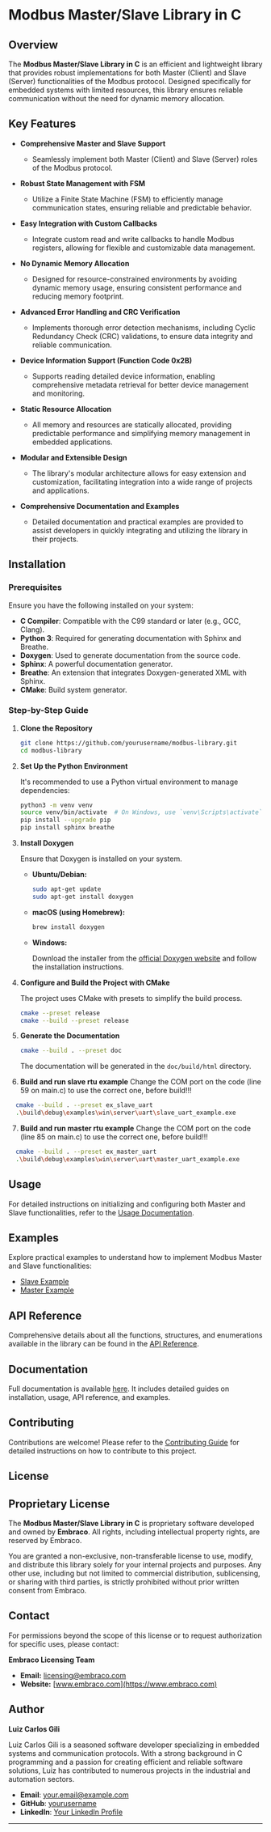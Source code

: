 # Modbus Master/Slave Library in C

## Overview

The **Modbus Master/Slave Library in C** is an efficient and lightweight library that provides robust implementations for both Master (Client) and Slave (Server) functionalities of the Modbus protocol. Designed specifically for embedded systems with limited resources, this library ensures reliable communication without the need for dynamic memory allocation.

## Key Features

- **Comprehensive Master and Slave Support**
  - Seamlessly implement both Master (Client) and Slave (Server) roles of the Modbus protocol.
  
- **Robust State Management with FSM**
  - Utilize a Finite State Machine (FSM) to efficiently manage communication states, ensuring reliable and predictable behavior.
  
- **Easy Integration with Custom Callbacks**
  - Integrate custom read and write callbacks to handle Modbus registers, allowing for flexible and customizable data management.
  
- **No Dynamic Memory Allocation**
  - Designed for resource-constrained environments by avoiding dynamic memory usage, ensuring consistent performance and reducing memory footprint.
  
- **Advanced Error Handling and CRC Verification**
  - Implements thorough error detection mechanisms, including Cyclic Redundancy Check (CRC) validations, to ensure data integrity and reliable communication.
  
- **Device Information Support (Function Code 0x2B)**
  - Supports reading detailed device information, enabling comprehensive metadata retrieval for better device management and monitoring.
  
- **Static Resource Allocation**
  - All memory and resources are statically allocated, providing predictable performance and simplifying memory management in embedded applications.
  
- **Modular and Extensible Design**
  - The library's modular architecture allows for easy extension and customization, facilitating integration into a wide range of projects and applications.
  
- **Comprehensive Documentation and Examples**
  - Detailed documentation and practical examples are provided to assist developers in quickly integrating and utilizing the library in their projects.

## Installation

### Prerequisites

Ensure you have the following installed on your system:

- **C Compiler**: Compatible with the C99 standard or later (e.g., GCC, Clang).
- **Python 3**: Required for generating documentation with Sphinx and Breathe.
- **Doxygen**: Used to generate documentation from the source code.
- **Sphinx**: A powerful documentation generator.
- **Breathe**: An extension that integrates Doxygen-generated XML with Sphinx.
- **CMake**: Build system generator.

### Step-by-Step Guide

1. **Clone the Repository**

    ```bash
    git clone https://github.com/yourusername/modbus-library.git
    cd modbus-library
    ```

2. **Set Up the Python Environment**

    It's recommended to use a Python virtual environment to manage dependencies:

    ```bash
    python3 -m venv venv
    source venv/bin/activate  # On Windows, use `venv\Scripts\activate`
    pip install --upgrade pip
    pip install sphinx breathe
    ```

3. **Install Doxygen**

    Ensure that Doxygen is installed on your system.

    - **Ubuntu/Debian:**

      ```bash
      sudo apt-get update
      sudo apt-get install doxygen
      ```

    - **macOS (using Homebrew):**

      ```bash
      brew install doxygen
      ```

    - **Windows:**

      Download the installer from the [official Doxygen website](http://www.doxygen.nl/download.html) and follow the installation instructions.

4. **Configure and Build the Project with CMake**

    The project uses CMake with presets to simplify the build process.

    ```bash
    cmake --preset release
    cmake --build --preset release
    ```

5. **Generate the Documentation**

    ```bash
    cmake --build . --preset doc
    ```

    The documentation will be generated in the `doc/build/html` directory.

6. **Build and run slave rtu example**
   Change the COM port on the code (line 59 on main.c) to use the correct one, before build!!!

  ```bash
    cmake --build . --preset ex_slave_uart
    .\build\debug\examples\win\server\uart\slave_uart_example.exe
  ```

7. **Build and run master rtu example**
  Change the COM port on the code (line 85 on main.c) to use the correct one, before build!!!
  ```bash
    cmake --build . --preset ex_master_uart
    .\build\debug\examples\win\server\uart\master_uart_example.exe
  ```

## Usage

For detailed instructions on initializing and configuring both Master and Slave functionalities, refer to the [Usage Documentation](doc/build/html/usage.html).

## Examples

Explore practical examples to understand how to implement Modbus Master and Slave functionalities:

- [Slave Example](doc/build/html/examples/slave_example.html)
- [Master Example](doc/build/html/examples/master_example.html)

## API Reference

Comprehensive details about all the functions, structures, and enumerations available in the library can be found in the [API Reference](doc/build/html/api_reference.html).

## Documentation

Full documentation is available [here](doc/build/html/index.html). It includes detailed guides on installation, usage, API reference, and examples.

## Contributing

Contributions are welcome! Please refer to the [Contributing Guide](doc/build/html/contributing.html) for detailed instructions on how to contribute to this project.

## License

## Proprietary License

The **Modbus Master/Slave Library in C** is proprietary software developed and owned by **Embraco**. All rights, including intellectual property rights, are reserved by Embraco.

You are granted a non-exclusive, non-transferable license to use, modify, and distribute this library solely for your internal projects and purposes. Any other use, including but not limited to commercial distribution, sublicensing, or sharing with third parties, is strictly prohibited without prior written consent from Embraco.

## Contact

For permissions beyond the scope of this license or to request authorization for specific uses, please contact:

**Embraco Licensing Team**

- **Email:** [licensing@embraco.com](mailto:licensing@embraco.com)
- **Website:** [www.embraco.com](https://www.embraco.com)

## Author

**Luiz Carlos Gili**

Luiz Carlos Gili is a seasoned software developer specializing in embedded systems and communication protocols. With a strong background in C programming and a passion for creating efficient and reliable software solutions, Luiz has contributed to numerous projects in the industrial and automation sectors.

- **Email**: [your.email@example.com](mailto:your.email@example.com)
- **GitHub**: [yourusername](https://github.com/yourusername)
- **LinkedIn**: [Your LinkedIn Profile](https://www.linkedin.com/in/yourprofile)

---
